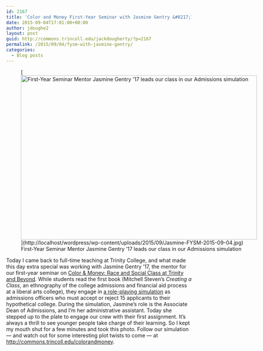 ```yaml
---
id: 2167
title: 'Color and Money First-Year Seminar with Jasmine Gentry &#8217;17'
date: 2015-09-04T17:01:00+00:00
author: jdoughe2
layout: post
guid: http://commons.trincoll.edu/jackdougherty/?p=2167
permalink: /2015/09/04/fysm-with-jasmine-gentry/
categories:
  - Blog posts
---
```

<figure id="attachment_2168" style="width: 640px" class="wp-caption aligncenter">[<img class="size-large wp-image-2168" src="http://commons.trincoll.edu/jackdougherty/files/2015/09/Jasmine-FYSM-2015-09-04-640x446.jpg" alt="First-Year Seminar Mentor Jasmine Gentry '17 leads our class in our Admissions simulation" width="640" height="446" />](http://localhost/wordpress/wp-content/uploads/2015/09/Jasmine-FYSM-2015-09-04.jpg)<figcaption class="wp-caption-text">First-Year Seminar Mentor Jasmine Gentry &#8217;17 leads our class in our Admissions simulation</figcaption></figure> 

Today I came back to full-time teaching at Trinity College, and what made this day extra special was working with Jasmine Gentry &#8217;17, the mentor for our first-year seminar on [Color & Money: Race and Social Class at Trinity and Beyond](http://commons.trincoll.edu/colorandmoney). While students read the first book (Mitchell Steven&#8217;s _Creating a Class_, an ethnography of the college admissions and financial aid process at a liberal arts college), they engage in [a role-playing simulation](http://commons.trincoll.edu/colorandmoney/simulation/) as admissions officers who must accept or reject 15 applicants to their hypothetical college. During the simulation, Jasmine&#8217;s role is the Associate Dean of Admissions, and I&#8217;m her administrative assistant. Today she stepped up to the plate to engage our crew with their first assignment. It&#8217;s always a thrill to see younger people take charge of their learning. So I kept my mouth shut for a few minutes and took this photo. Follow our simulation &#8212; and watch out for some interesting plot twists to come &#8212; at <http://commons.trincoll.edu/colorandmoney>.